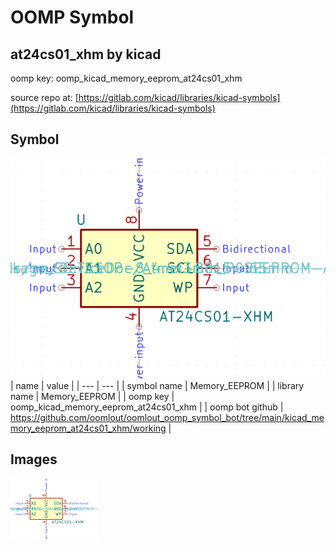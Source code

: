 # OOMP Symbol  
## at24cs01_xhm  by kicad  
  
oomp key: oomp_kicad_memory_eeprom_at24cs01_xhm  
  
source repo at: [https://gitlab.com/kicad/libraries/kicad-symbols](https://gitlab.com/kicad/libraries/kicad-symbols)  
## Symbol  
  
[![working.png](working_600.png)](working.png)  
| name | value | 
| --- | --- | 
| symbol name | Memory_EEPROM | 
| library name | Memory_EEPROM | 
| oomp key | oomp_kicad_memory_eeprom_at24cs01_xhm | 
| oomp bot github | https://github.com/oomlout/oomlout_oomp_symbol_bot/tree/main/kicad_memory_eeprom_at24cs01_xhm/working | 
## Images  
  
[![working.png](working_140.png)](working.png)  
